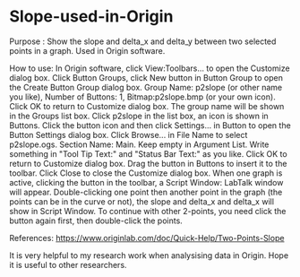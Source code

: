 # Slope-used-in-Origin
Purpose   : Show the slope and delta_x and delta_y between two selected points in a graph. Used in Origin software.

How to use: In Origin software, click View:Toolbars... to open the Customize dialog box.
	    Click Button Groups, click New button in Button Group to open the Create Button Group dialog box.
			      Group Name: p2slope (or other name you like), Number of Buttons: 1, Bitmap:p2slope.bmp (or your own icon).
			      Click OK to return to Customize dialog box. The group name will be shown in the Groups list box.
			      Click p2slope in the list box, an icon is shown in Buttons. 
			      Click the button icon and then click Settings... in Button to open the Button Settings dialog box. 
			      Click Browse... in File Name to select p2slope.ogs. Section Name: Main. Keep empty in Argument List.
			      Write something in "Tool Tip Text:" and "Status Bar Text:" as you like. 
			      Click OK to return to Customize dialog box. Drag the button in Buttons to insert it to the toolbar.
			      Click Close to close the Customize dialog box.
			      When one graph is active, clicking the button in the toolbar, a Script Window: LabTalk window will appear.
			      Double-clicking one point then another point in the graph (the points can be in the curve or not), 
            the slope and delta_x and delta_x will show in Script Window.
			      To continue with other 2-points, you need click the button again first, then double-click the points.
            
References: https://www.originlab.com/doc/Quick-Help/Two-Points-Slope

It is very helpful to my research work when analysising data in Origin. Hope it is useful to other researchers.
